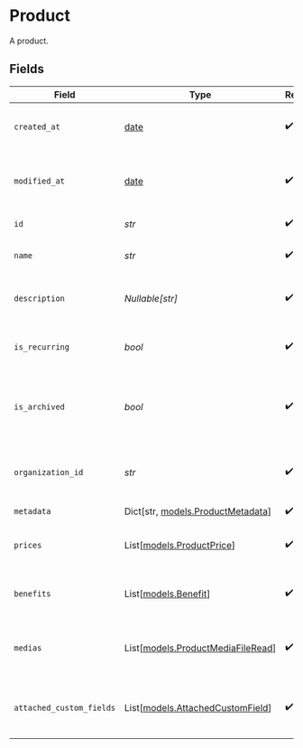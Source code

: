 # Product

A product.


## Fields

| Field                                                                  | Type                                                                   | Required                                                               | Description                                                            |
| ---------------------------------------------------------------------- | ---------------------------------------------------------------------- | ---------------------------------------------------------------------- | ---------------------------------------------------------------------- |
| `created_at`                                                           | [date](https://docs.python.org/3/library/datetime.html#date-objects)   | :heavy_check_mark:                                                     | Creation timestamp of the object.                                      |
| `modified_at`                                                          | [date](https://docs.python.org/3/library/datetime.html#date-objects)   | :heavy_check_mark:                                                     | Last modification timestamp of the object.                             |
| `id`                                                                   | *str*                                                                  | :heavy_check_mark:                                                     | The ID of the product.                                                 |
| `name`                                                                 | *str*                                                                  | :heavy_check_mark:                                                     | The name of the product.                                               |
| `description`                                                          | *Nullable[str]*                                                        | :heavy_check_mark:                                                     | The description of the product.                                        |
| `is_recurring`                                                         | *bool*                                                                 | :heavy_check_mark:                                                     | Whether the product is a subscription tier.                            |
| `is_archived`                                                          | *bool*                                                                 | :heavy_check_mark:                                                     | Whether the product is archived and no longer available.               |
| `organization_id`                                                      | *str*                                                                  | :heavy_check_mark:                                                     | The ID of the organization owning the product.                         |
| `metadata`                                                             | Dict[str, [models.ProductMetadata](../models/productmetadata.md)]      | :heavy_check_mark:                                                     | N/A                                                                    |
| `prices`                                                               | List[[models.ProductPrice](../models/productprice.md)]                 | :heavy_check_mark:                                                     | List of prices for this product.                                       |
| `benefits`                                                             | List[[models.Benefit](../models/benefit.md)]                           | :heavy_check_mark:                                                     | List of benefits granted by the product.                               |
| `medias`                                                               | List[[models.ProductMediaFileRead](../models/productmediafileread.md)] | :heavy_check_mark:                                                     | List of medias associated to the product.                              |
| `attached_custom_fields`                                               | List[[models.AttachedCustomField](../models/attachedcustomfield.md)]   | :heavy_check_mark:                                                     | List of custom fields attached to the product.                         |